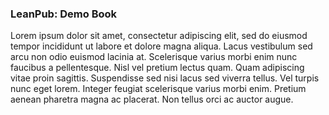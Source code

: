 ### LeanPub: Demo Book

Lorem ipsum dolor sit amet, consectetur adipiscing elit, sed do eiusmod tempor incididunt ut labore et dolore magna aliqua. Lacus vestibulum sed arcu non odio euismod lacinia at. Scelerisque varius morbi enim nunc faucibus a pellentesque. Nisl vel pretium lectus quam. Quam adipiscing vitae proin sagittis. Suspendisse sed nisi lacus sed viverra tellus. Vel turpis nunc eget lorem. Integer feugiat scelerisque varius morbi enim. Pretium aenean pharetra magna ac placerat. Non tellus orci ac auctor augue.
